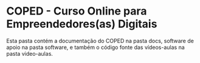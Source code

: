 # COPED - Curso Online para Empreendedores(as) Digitais

Esta pasta contém a documentação do COPED na pasta docs, software de apoio na pasta software, e também o código fonte das vídeos-aulas na pasta video-aulas.